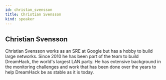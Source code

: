 ```yaml
---
id: christan_svensson
title: Christian Svensson
kind: speaker
---
```


## Christian Svensson

Christian Svensson works as an SRE at Google but has a hobby to build large
networks. Since 2010 he has been part of the team to build DreamHack, the
world's largest LAN party. He has extensive background in the monitoring
challenges and work that has been done over the years to help DreamHack be as
stable as it is today.
